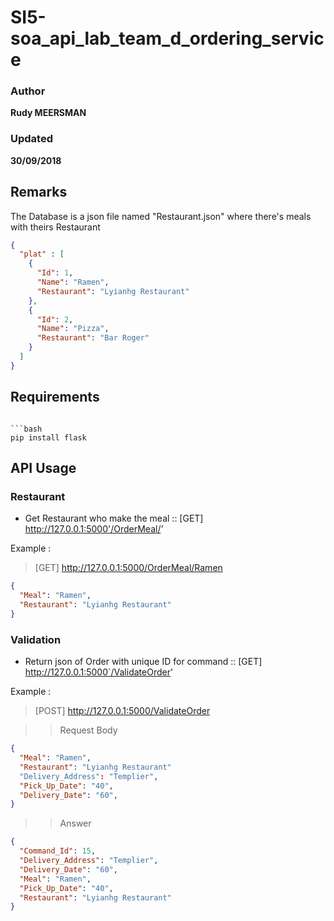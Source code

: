 # SI5-soa_api_lab_team_d_ordering_service

### Author
__Rudy MEERSMAN__
### Updated
__30/09/2018__

## Remarks
The Database is a json file named "Restaurant.json" where there's meals with theirs Restaurant
```json
{
  "plat" : [
    {
      "Id": 1,
      "Name": "Ramen",
      "Restaurant": "Lyianhg Restaurant"
    },
    {
      "Id": 2,
      "Name": "Pizza",
      "Restaurant": "Bar Roger"
    }
  ]
}
```

## Requirements
```

```bash
pip install flask
```

## API Usage

### Restaurant

* Get Restaurant who make the meal :: [GET] http://127.0.0.1:5000'/OrderMeal/<meal>'

Example :

> [GET] http://127.0.0.1:5000/OrderMeal/Ramen

```json
{
  "Meal": "Ramen",
  "Restaurant": "Lyianhg Restaurant"
}
```

### Validation

* Return json of Order with unique ID for command :: [GET] http://127.0.0.1:5000`/ValidateOrder'

Example :

> [POST] http://127.0.0.1:5000/ValidateOrder

>> Request Body 

```json
{
  "Meal": "Ramen",
  "Restaurant": "Lyianhg Restaurant"
  "Delivery_Address": "Templier",
  "Pick_Up_Date": "40",
  "Delivery_Date": "60",
}
```

>>Answer

```json
{
  "Command_Id": 15,
  "Delivery_Address": "Templier",
  "Delivery_Date": "60",
  "Meal": "Ramen",
  "Pick_Up_Date": "40",
  "Restaurant": "Lyianhg Restaurant"
}
```
